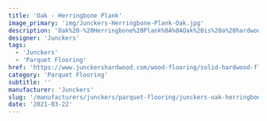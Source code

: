 ```yaml
---
title: 'Oak - Herringbone Plank'
image_primary: 'img/Junckers-Herringbone-Plank-Oak.jpg'
description: 'Oak%20-%20Herringbone%20Plank%0A%0AOak%20is%20a%20hardwood%20species%20characterised%20by%20being%20hard-wearing%20and%20therefore%20very%20suitable%20for%20flooring.%0A%0AThe%20wood%20has%20a%20warm%20and%20golden%20glow%2C%20an%20interesting%20grain%20structure%20and%20over%20time%20the%20natural%20ageing%20gives%20the%20wood%20an%20authentic%20appearance.%20Delivered%20as%20Whale%20Bone%2C%20which%20in%20principle%20is%20an%20oversized%20Single%20Stave%20Block%2C%20the%20floor%20can%20be%20installed%20in%20numerous%20patterns.%A0%0A%0AThe%20Hardwood%20planks%20are%20prefinished%20from%20factory.%20Choose%20a%20lacquer%2C%20clear%20oil%20or%20any%20colour%20from%20our%20product%20range.%20Combination%20of%20textured%20and%20coloured%20is%20also%20possible.'
designer: 'Junckers'
tags:
  - 'Junckers'
  - 'Parquet Flooring'
href: 'https://www.junckershardwood.com/wood-flooring/solid-hardwood-flooring/herringbone-flooring/product-page/oak-herringbone-plank'
category: 'Parquet Flooring'
subtitle: ''
manufacturer: 'Junckers'
slug: '/manufacturers/junckers/parquet-flooring/junckers-oak-herringbone-plank'
date: '2021-03-22'
---
```

